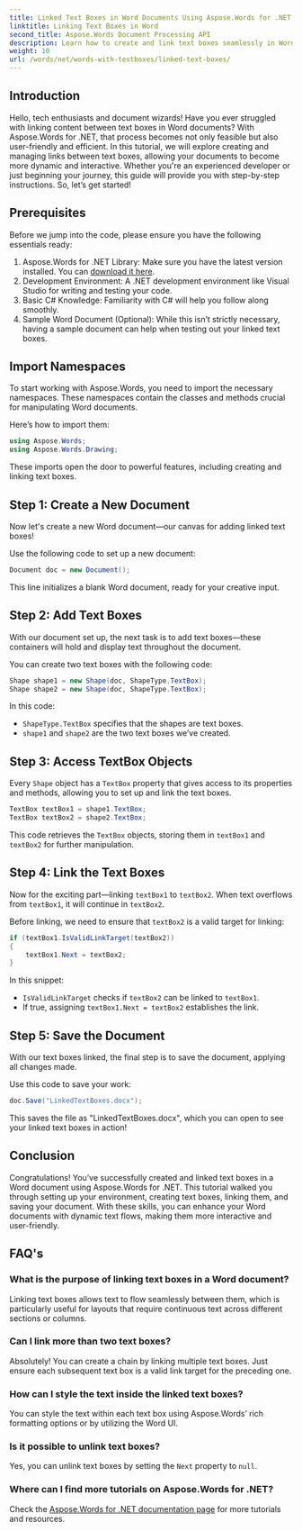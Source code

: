 ```yaml
---
title: Linked Text Boxes in Word Documents Using Aspose.Words for .NET
linktitle: Linking Text Boxes in Word
second_title: Aspose.Words Document Processing API
description: Learn how to create and link text boxes seamlessly in Word documents with Aspose.Words for .NET. Follow our detailed guide for effortless content flow and professional results.
weight: 10
url: /words/net/words-with-textboxes/linked-text-boxes/
---
```

## Introduction

Hello, tech enthusiasts and document wizards! Have you ever struggled with linking content between text boxes in Word documents? With Aspose.Words for .NET, that process becomes not only feasible but also user-friendly and efficient. In this tutorial, we will explore creating and managing links between text boxes, allowing your documents to become more dynamic and interactive. Whether you're an experienced developer or just beginning your journey, this guide will provide you with step-by-step instructions. So, let’s get started!

## Prerequisites

Before we jump into the code, please ensure you have the following essentials ready:

1. Aspose.Words for .NET Library: Make sure you have the latest version installed. You can [download it here](https://releases.aspose.com/words/net/).
2. Development Environment: A .NET development environment like Visual Studio for writing and testing your code.
3. Basic C# Knowledge: Familiarity with C# will help you follow along smoothly.
4. Sample Word Document (Optional): While this isn’t strictly necessary, having a sample document can help when testing out your linked text boxes.

## Import Namespaces

To start working with Aspose.Words, you need to import the necessary namespaces. These namespaces contain the classes and methods crucial for manipulating Word documents.

Here’s how to import them:

```csharp
using Aspose.Words;
using Aspose.Words.Drawing;
```

These imports open the door to powerful features, including creating and linking text boxes.

## Step 1: Create a New Document

Now let's create a new Word document—our canvas for adding linked text boxes!

Use the following code to set up a new document:

```csharp
Document doc = new Document();
```

This line initializes a blank Word document, ready for your creative input.

## Step 2: Add Text Boxes

With our document set up, the next task is to add text boxes—these containers will hold and display text throughout the document.

You can create two text boxes with the following code:

```csharp
Shape shape1 = new Shape(doc, ShapeType.TextBox);
Shape shape2 = new Shape(doc, ShapeType.TextBox);
```

In this code:
- `ShapeType.TextBox` specifies that the shapes are text boxes.
- `shape1` and `shape2` are the two text boxes we’ve created.

## Step 3: Access TextBox Objects

Every `Shape` object has a `TextBox` property that gives access to its properties and methods, allowing you to set up and link the text boxes.

```csharp
TextBox textBox1 = shape1.TextBox;
TextBox textBox2 = shape2.TextBox;
```

This code retrieves the `TextBox` objects, storing them in `textBox1` and `textBox2` for further manipulation.

## Step 4: Link the Text Boxes

Now for the exciting part—linking `textBox1` to `textBox2`. When text overflows from `textBox1`, it will continue in `textBox2`.

Before linking, we need to ensure that `textBox2` is a valid target for linking:

```csharp
if (textBox1.IsValidLinkTarget(textBox2))
{
    textBox1.Next = textBox2;
}
```

In this snippet:
- `IsValidLinkTarget` checks if `textBox2` can be linked to `textBox1`.
- If true, assigning `textBox1.Next = textBox2` establishes the link.

## Step 5: Save the Document

With our text boxes linked, the final step is to save the document, applying all changes made.

Use this code to save your work:

```csharp
doc.Save("LinkedTextBoxes.docx");
```

This saves the file as "LinkedTextBoxes.docx", which you can open to see your linked text boxes in action!

## Conclusion

Congratulations! You’ve successfully created and linked text boxes in a Word document using Aspose.Words for .NET. This tutorial walked you through setting up your environment, creating text boxes, linking them, and saving your document. With these skills, you can enhance your Word documents with dynamic text flows, making them more interactive and user-friendly.

## FAQ's

### What is the purpose of linking text boxes in a Word document?  
Linking text boxes allows text to flow seamlessly between them, which is particularly useful for layouts that require continuous text across different sections or columns.

### Can I link more than two text boxes?  
Absolutely! You can create a chain by linking multiple text boxes. Just ensure each subsequent text box is a valid link target for the preceding one.

### How can I style the text inside the linked text boxes?  
You can style the text within each text box using Aspose.Words’ rich formatting options or by utilizing the Word UI.

### Is it possible to unlink text boxes?  
Yes, you can unlink text boxes by setting the `Next` property to `null`.

### Where can I find more tutorials on Aspose.Words for .NET?  
Check the [Aspose.Words for .NET documentation page](https://reference.aspose.com/words/net/) for more tutorials and resources.
